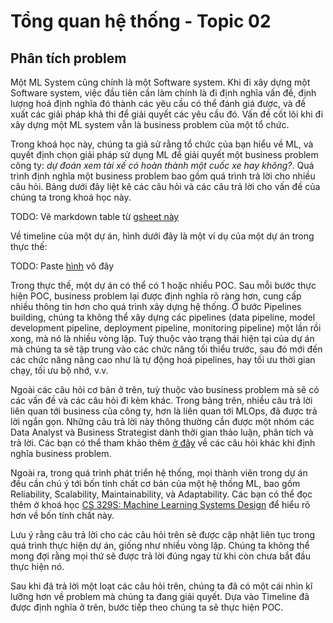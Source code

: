 # Tổng quan hệ thống - Topic 02

## Phân tích problem

Một ML System cũng chính là một Software system. Khi đi xây dựng một Software system, việc đầu tiên cần làm chính là đi định nghĩa vấn đề, định lượng hoá định nghĩa đó thành các yêu cầu có thể đánh giá được, và đề xuất các giải pháp khả thi để giải quyết các yêu cầu đó. Vấn đề cốt lõi khi đi xây dựng một ML system vẫn là business problem của một tổ chức.

Trong khoá học này, chúng ta giả sử rằng tổ chức của bạn hiểu về ML, và quyết định chọn giải pháp sử dụng ML để giải quyết một business problem công ty: *dự đoán xem tài xế có hoàn thành một cuốc xe hay không?*. Quá trình định nghĩa một business problem bao gồm quá trình trả lời cho nhiều câu hỏi. Bảng dưới đây liệt kê các câu hỏi và các câu trả lời cho vấn đề của chúng ta trong khoá học này.

TODO: Vẽ markdown table từ [gsheet này](https://docs.google.com/spreadsheets/d/117R4m1nc161BVYX3qut8Sk6SR8CCzhk07BS9y9qg5pc/edit#gid=0)

Về timeline của một dự án, hình dưới đây là một ví dụ của một dự án trong thực thế:

TODO: Paste [hình](https://app.diagrams.net/#G1_kqFsxN5brmNlekqu71Z1ThI1HC9PzR8) vô đây

Trong thực thế, một dự án có thể có 1 hoặc nhiều POC. Sau mỗi bước thực hiện POC, business problem lại được định nghĩa rõ ràng hơn, cung cấp nhiều thông tin hơn cho quá trình xây dựng hệ thống. Ở bước Pipelines building, chúng ta không thể xây dựng các pipelines (data pipeline, model development pipeline, deployment pipeline, monitoring pipeline) một lần rồi xong, mà nó là nhiều vòng lặp. Tuỳ thuộc vào trạng thái hiện tại của dự án mà chúng ta sẽ tập trung vào các chức năng tối thiểu trước, sau đó mới đến các chức năng nâng cao như là tự động hoá pipelines, hay tối ưu thời gian chạy, tối ưu bộ nhớ, v.v.

Ngoài các câu hỏi cơ bản ở trên, tuỳ thuộc vào business problem mà sẽ có các vấn đề và các câu hỏi đi kèm khác. Trong bảng trên, nhiều câu trả lời liên quan tới business của công ty, hơn là liên quan tới MLOps, đã được trả lời ngắn gọn. Những câu trả lời này thông thường cần được một nhóm các Data Analyst và Business Strategist dành thời gian thảo luận, phân tích và trả lời. Các bạn có thể tham khảo thêm [ở đây](https://ml-ops.org/content/phase-zero) về các câu hỏi khác khi định nghĩa business problem.

Ngoài ra, trong quá trình phát triển hệ thống, mọi thành viên trong dự án đều cần chú ý tới bốn tính chất cơ bản của một hệ thống ML, bao gồm Reliability, Scalability, Maintainability, và Adaptability. Các bạn có thể đọc thêm ở khoá học [CS 329S: Machine Learning Systems Design](https://docs.google.com/document/d/1C3dlLmFdYHJmACVkz99lSTUPF4XQbWb_Ah7mPE12Igo/edit#heading=h.f2r0clc6xjgx) để hiểu rõ hơn về bốn tính chất này.

Lưu ý rằng câu trả lời cho các câu hỏi trên sẽ được cập nhật liên tục trong quá trình thực hiện dự án, giống như nhiều vòng lặp. Chúng ta không thể mong đợi rằng mọi thứ sẽ được trả lời đúng ngay từ khi còn chưa bắt đầu thực hiện nó.

Sau khi đã trả lời một loạt các câu hỏi trên, chúng ta đã có một cái nhìn kĩ lưỡng hơn về problem mà chúng ta đang giải quyết. Dựa vào Timeline đã được định nghĩa ở trên, bước tiếp theo chúng ta sẽ thực hiện POC.
